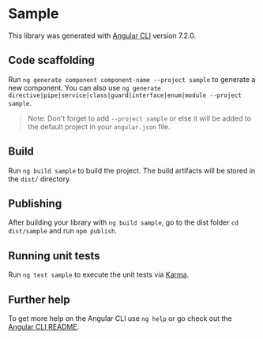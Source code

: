 # Sample

This library was generated with [Angular CLI](https://github.com/angular/angular-cli) version 7.2.0.

## Code scaffolding

Run `ng generate component component-name --project sample` to generate a new component. You can also use `ng generate directive|pipe|service|class|guard|interface|enum|module --project sample`.

> Note: Don't forget to add `--project sample` or else it will be added to the default project in your `angular.json` file.

## Build

Run `ng build sample` to build the project. The build artifacts will be stored in the `dist/` directory.

## Publishing

After building your library with `ng build sample`, go to the dist folder `cd dist/sample` and run `npm publish`.

## Running unit tests

Run `ng test sample` to execute the unit tests via [Karma](https://karma-runner.github.io).

## Further help

To get more help on the Angular CLI use `ng help` or go check out the [Angular CLI README](https://github.com/angular/angular-cli/blob/master/README.md).
